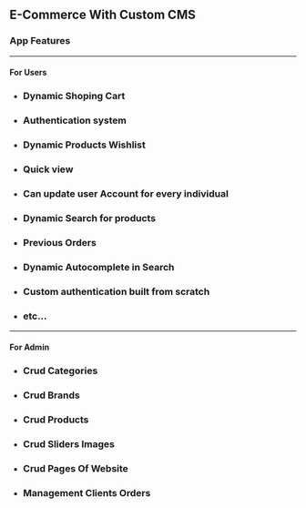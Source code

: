  <h2>E-Commerce With Custom CMS</h2>
    <h3>App Features</h3>  
    <hr>
    <h4>For Users</h4>
    <ul>
            <li><h3>Dynamic Shoping Cart</h3></li>
            <li><h3>Authentication system</h3></li>
            <li><h3>Dynamic Products Wishlist</h3></li>
            <li><h3>Quick view</h3></li>    
            <li><h3>Can update user Account for every individual</h3></li>
            <li><h3>Dynamic  Search for products </h3></li>
            <li><h3>Previous Orders</h3></li>
            <li><h3>Dynamic Autocomplete in Search </h3></li>
            <li><h3>Custom authentication built from scratch</h3></li>
            <li><h3>etc...</h3></li>
       </ul>
       <hr>
       <h4>For Admin</h4>
          <ul>
               <li><h3>Crud Categories</h3></li>
               <li><h3>Crud Brands</h3></li>
               <li><h3>Crud Products</h3></li>
               <li><h3>Crud Sliders Images</h3></li>  
               <li><h3>Crud Pages Of Website</h3></li>  
               <li><h3>Management Clients Orders</h3></li>              
          </ul>
